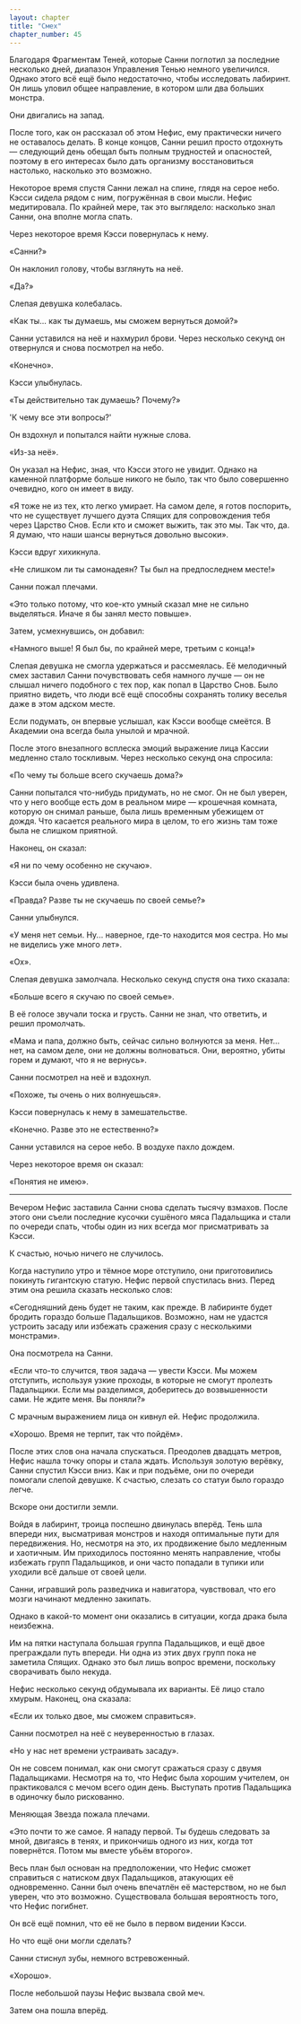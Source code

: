 ```yaml
---
layout: chapter
title: "Смех"
chapter_number: 45
---
```


Благодаря Фрагментам Теней, которые Санни поглотил за последние несколько дней, диапазон Управления Тенью немного увеличился. Однако этого всё ещё было недостаточно, чтобы исследовать лабиринт. Он лишь уловил общее направление, в котором шли два больших монстра.

Они двигались на запад.

После того, как он рассказал об этом Нефис, ему практически ничего не оставалось делать. В конце концов, Санни решил просто отдохнуть — следующий день обещал быть полным трудностей и опасностей, поэтому в его интересах было дать организму восстановиться настолько, насколько это возможно.

Некоторое время спустя Санни лежал на спине, глядя на серое небо. Кэсси сидела рядом с ним, погружённая в свои мысли. Нефис медитировала. По крайней мере, так это выглядело: насколько знал Санни, она вполне могла спать.

Через некоторое время Кэсси повернулась к нему.

«Санни?»

Он наклонил голову, чтобы взглянуть на неё.

«Да?»

Слепая девушка колебалась.

«Как ты... как ты думаешь, мы сможем вернуться домой?»

Санни уставился на неё и нахмурил брови. Через несколько секунд он отвернулся и снова посмотрел на небо.

«Конечно».

Кэсси улыбнулась.

«Ты действительно так думаешь? Почему?»

'К чему все эти вопросы?'

Он вздохнул и попытался найти нужные слова.

«Из-за неё».

Он указал на Нефис, зная, что Кэсси этого не увидит. Однако на каменной платформе больше никого не было, так что было совершенно очевидно, кого он имеет в виду.

«Я тоже не из тех, кто легко умирает. На самом деле, я готов поспорить, что не существует лучшего дуэта Спящих для сопровождения тебя через Царство Снов. Если кто и сможет выжить, так это мы. Так что, да. Я думаю, что наши шансы вернуться довольно высоки».

Кэсси вдруг хихикнула.

«Не слишком ли ты самонадеян? Ты был на предпоследнем месте!»

Санни пожал плечами.

«Это только потому, что кое-кто умный сказал мне не сильно выделяться. Иначе я бы занял место повыше».

Затем, усмехнувшись, он добавил:

«Намного выше! Я был бы, по крайней мере, третьим с конца!»

Слепая девушка не смогла удержаться и рассмеялась. Её мелодичный смех заставил Санни почувствовать себя намного лучше — он не слышал ничего подобного с тех пор, как попал в Царство Снов. Было приятно видеть, что люди всё ещё способны сохранять толику веселья даже в этом адском месте.

Если подумать, он впервые услышал, как Кэсси вообще смеётся. В Академии она всегда была унылой и мрачной.

После этого внезапного всплеска эмоций выражение лица Кассии медленно стало тоскливым. Через несколько секунд она спросила:

«По чему ты больше всего скучаешь дома?»

Санни попытался что-нибудь придумать, но не смог. Он не был уверен, что у него вообще есть дом в реальном мире — крошечная комната, которую он снимал раньше, была лишь временным убежищем от дождя. Что касается реального мира в целом, то его жизнь там тоже была не слишком приятной.

Наконец, он сказал:

«Я ни по чему особенно не скучаю».

Кэсси была очень удивлена.

«Правда? Разве ты не скучаешь по своей семье?»

Санни улыбнулся.

«У меня нет семьи. Ну... наверное, где-то находится моя сестра. Но мы не виделись уже много лет».

«Ох».

Слепая девушка замолчала. Несколько секунд спустя она тихо сказала:

«Больше всего я скучаю по своей семье».

В её голосе звучали тоска и грусть. Санни не знал, что ответить, и решил промолчать.

«Мама и папа, должно быть, сейчас сильно волнуются за меня. Нет... нет, на самом деле, они не должны волноваться. Они, вероятно, убиты горем и думают, что я не вернусь».

Санни посмотрел на неё и вздохнул.

«Похоже, ты очень о них волнуешься».

Кэсси повернулась к нему в замешательстве.

«Конечно. Разве это не естественно?»

Санни уставился на серое небо. В воздухе пахло дождем.

Через некоторое время он сказал:

«Понятия не имею».

***

Вечером Нефис заставила Санни снова сделать тысячу взмахов. После этого они съели последние кусочки сушёного мяса Падальщика и стали по очереди спать, чтобы один из них всегда мог присматривать за Кэсси.

К счастью, ночью ничего не случилось.

Когда наступило утро и тёмное море отступило, они приготовились покинуть гигантскую статую. Нефис первой спустилась вниз. Перед этим она решила сказать несколько слов:

«Сегодняшний день будет не таким, как прежде. В лабиринте будет бродить гораздо больше Падальщиков. Возможно, нам не удастся устроить засаду или избежать сражения сразу с несколькими монстрами».

Она посмотрела на Санни.

«Если что-то случится, твоя задача — увести Кэсси. Мы можем отступить, используя узкие проходы, в которые не смогут пролезть Падальщики. Если мы разделимся, доберитесь до возвышенности сами. Не ждите меня. Вы поняли?»

С мрачным выражением лица он кивнул ей. Нефис продолжила.

«Хорошо. Время не терпит, так что пойдём».

После этих слов она начала спускаться. Преодолев двадцать метров, Нефис нашла точку опоры и стала ждать. Используя золотую верёвку, Санни спустил Кэсси вниз. Как и при подъёме, они по очереди помогали слепой девушке. К счастью, слезать со статуи было гораздо легче.

Вскоре они достигли земли.

Войдя в лабиринт, троица поспешно двинулась вперёд. Тень шла впереди них, высматривая монстров и находя оптимальные пути для передвижения. Но, несмотря на это, их продвижение было медленным и хаотичным. Им приходилось постоянно менять направление, чтобы избежать групп Падальщиков, и они часто попадали в тупики или уходили всё дальше от своей цели.

Санни, игравший роль разведчика и навигатора, чувствовал, что его мозги начинают медленно закипать.

Однако в какой-то момент они оказались в ситуации, когда драка была неизбежна.

Им на пятки наступала большая группа Падальщиков, и ещё двое преграждали путь впереди. Ни одна из этих двух групп пока не заметила Спящих. Однако это был лишь вопрос времени, поскольку сворачивать было некуда.

Нефис несколько секунд обдумывала их варианты. Её лицо стало хмурым. Наконец, она сказала:

«Если их только двое, мы сможем справиться».

Санни посмотрел на неё с неуверенностью в глазах.

«Но у нас нет времени устраивать засаду».

Он не совсем понимал, как они смогут сражаться сразу с двумя Падальщиками. Несмотря на то, что Нефис была хорошим учителем, он практиковался с мечом всего один день. Выступать против Падальщика в одиночку было рискованно.

Меняющая Звезда пожала плечами.

«Это почти то же самое. Я нападу первой. Ты будешь следовать за мной, двигаясь в тенях, и прикончишь одного из них, когда тот повернётся. Потом мы вместе убьём второго».

Весь план был основан на предположении, что Нефис сможет справиться с натиском двух Падальщиков, атакующих её одновременно. Санни был очень впечатлён её мастерством, но не был уверен, что это возможно. Существовала большая вероятность того, что Нефис погибнет.

Он всё ещё помнил, что её не было в первом видении Кэсси.

Но что ещё они могли сделать?

Санни стиснул зубы, немного встревоженный.

«Хорошо».

После небольшой паузы Нефис вызвала свой меч.

Затем она пошла вперёд.